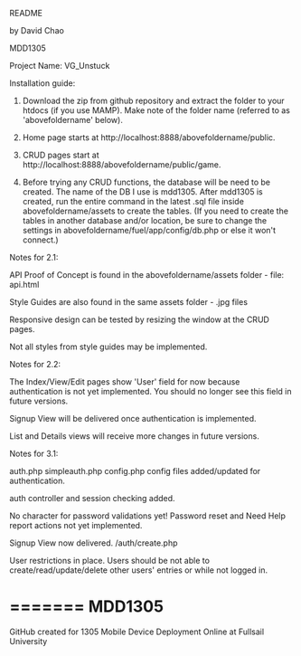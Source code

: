 
README

by David Chao

MDD1305


Project Name: VG_Unstuck


Installation guide:

1. Download the zip from github repository and extract the folder to your htdocs (if you use MAMP). Make note of the folder name (referred to as 'abovefoldername' below). 

2. Home page starts at http://localhost:8888/abovefoldername/public.

3. CRUD pages start at http://localhost:8888/abovefoldername/public/game. 

4. Before trying any CRUD functions, the database will be need to be created. The name of the DB I use is mdd1305. After mdd1305 is created, run the entire command in the latest .sql file inside abovefoldername/assets to create the tables. (If you need to create the tables in another database and/or location, be sure to change the settings in abovefoldername/fuel/app/config/db.php or else it won't connect.)


Notes for 2.1:

API Proof of Concept is found in the abovefoldername/assets folder - file: api.html

Style Guides are also found in the same assets folder - .jpg files

Responsive design can be tested by resizing the window at the CRUD pages.

Not all styles from style guides may be implemented.


Notes for 2.2:

The Index/View/Edit pages show 'User' field for now because authentication is not yet implemented. You should no longer see this field in future versions.

Signup View will be delivered once authentication is implemented.

List and Details views will receive more changes in future versions.


Notes for 3.1:

auth.php simpleauth.php config.php config files added/updated for authentication.

auth controller and session checking added.

No character for password validations yet! Password reset and Need Help report actions not yet implemented.

Signup View now delivered. /auth/create.php

User restrictions in place. Users should be not able to create/read/update/delete  other users' entries or while not logged in.






=======
MDD1305
=======

GitHub created for 1305 Mobile Device Deployment Online at Fullsail University
